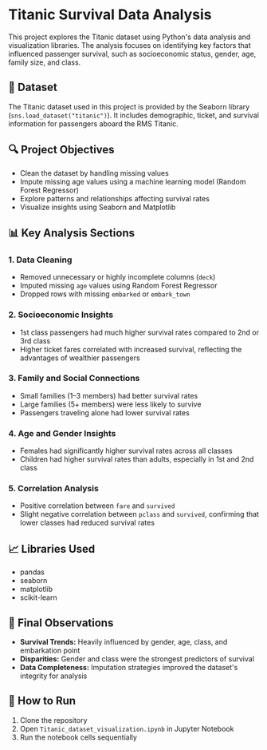 # Titanic Survival Data Analysis

This project explores the Titanic dataset using Python's data analysis and visualization libraries. The analysis focuses on identifying key factors that influenced passenger survival, such as socioeconomic status, gender, age, family size, and class.

## 📌 Dataset

The Titanic dataset used in this project is provided by the Seaborn library (`sns.load_dataset("titanic")`). It includes demographic, ticket, and survival information for passengers aboard the RMS Titanic.

## 🔍 Project Objectives

- Clean the dataset by handling missing values
- Impute missing age values using a machine learning model (Random Forest Regressor)
- Explore patterns and relationships affecting survival rates
- Visualize insights using Seaborn and Matplotlib

## 📊 Key Analysis Sections

### 1. Data Cleaning
- Removed unnecessary or highly incomplete columns (`deck`)
- Imputed missing `age` values using Random Forest Regressor
- Dropped rows with missing `embarked` or `embark_town`

### 2. Socioeconomic Insights
- 1st class passengers had much higher survival rates compared to 2nd or 3rd class
- Higher ticket fares correlated with increased survival, reflecting the advantages of wealthier passengers

### 3. Family and Social Connections
- Small families (1–3 members) had better survival rates
- Large families (5+ members) were less likely to survive
- Passengers traveling alone had lower survival rates

### 4. Age and Gender Insights
- Females had significantly higher survival rates across all classes
- Children had higher survival rates than adults, especially in 1st and 2nd class

### 5. Correlation Analysis
- Positive correlation between `fare` and `survived`
- Slight negative correlation between `pclass` and `survived`, confirming that lower classes had reduced survival rates

## 📈 Libraries Used

- pandas
- seaborn
- matplotlib
- scikit-learn

## 📝 Final Observations

- **Survival Trends:** Heavily influenced by gender, age, class, and embarkation point
- **Disparities:** Gender and class were the strongest predictors of survival
- **Data Completeness:** Imputation strategies improved the dataset's integrity for analysis

## 🚀 How to Run

1. Clone the repository
2. Open `Titanic_dataset_visualization.ipynb` in Jupyter Notebook
3. Run the notebook cells sequentially


